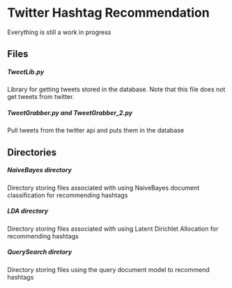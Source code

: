# Twitter Hashtag Recommendation
Everything is still a work in progress

## Files
##### TweetLib.py
Library for getting tweets stored in the database. Note that this file does not get tweets from twitter. 

##### TweetGrabber.py and TweetGrabber_2.py
Pull tweets from the twitter api and puts them in the database


## Directories

##### NaiveBayes directory
Directory storing files associated with using NaiveBayes document classification for recommending hashtags
##### LDA directory
Directory storing files associated with using Latent Dirichlet Allocation for recommending hashtags

##### QuerySearch diretory
Directory storing files using the query document model to recommend hashtags

